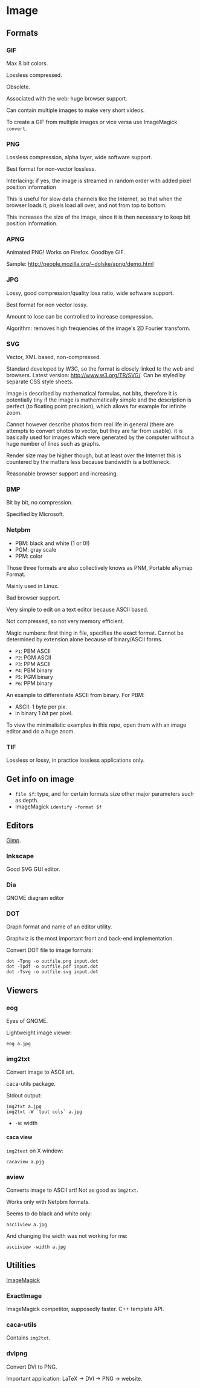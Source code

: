 # Image

## Formats

### GIF

Max 8 bit colors.

Lossless compressed.

Obsolete.

Associated with the web: huge browser support.

Can contain multiple images to make very short videos.

To create a GIF from multiple images or vice versa use ImageMagick `convert`.

### PNG

Lossless compression, alpha layer, wide software support.

Best format for non-vector lossless.

Interlacing: if yes, the image is streamed in random order with added pixel position information

This is useful for slow data channels like the Internet, so that when the browser loads it, pixels load all over, and not from top to bottom.

This increases the size of the image, since it is then necessary to keep bit position information.

### APNG

Animated PNG! Works on Firefox. Goodbye GIF.

Sample: <http://people.mozilla.org/~dolske/apng/demo.html>

### JPG

Lossy, good compression/quality loss ratio, wide software support.

Best format for non vector lossy.

Amount to lose can be controlled to increase compression.

Algorithm: removes high frequencies of the image's 2D Fourier transform.

### SVG

Vector, XML based, non-compressed.

Standard developed by W3C, so the format is closely linked to the web and browsers. Latest version: <http://www.w3.org/TR/SVG/>. Can be styled by separate CSS style sheets.

Image is described by mathematical formulas, not bits, therefore it is potentially tiny if the image is mathematically simple and the description is perfect (to floating point precision), which allows for example for infinite zoom.

Cannot however describe photos from real life in general (there are attempts to convert photos to vector, but they are far from usable). it is basically used for images which were generated by the computer without a huge number of lines such as graphs.

Render size may be higher though, but at least over the Internet this is countered by the matters less because bandwidth is a bottleneck.

Reasonable browser support and increasing.

### BMP

Bit by bit, no compression.

Specified by Microsoft.

### Netpbm

- PBM: black and white (1 or 0!)
- PGM: gray scale
- PPM: color

Those three formats are also collectively knows as PNM, Portable aNymap Format.

Mainly used in Linux.

Bad browser support.

Very simple to edit on a text editor because ASCII based.

Not compressed, so not very memory efficient.

Magic numbers: first thing in file, specifies the exact format. Cannot be determined by extension alone because of binary/ASCII forms.

- `P1`: PBM ASCII
- `P2`: PGM ASCII
- `P3`: PPM ASCII
- `P4`: PBM binary
- `P5`: PGM binary
- `P6`: PPM binary

An example to differentiate ASCII from binary. For PBM:

- ASCII: 1 byte per pix.
- in binary 1 *bit* per pixel.

To view the minimalistic examples in this repo, open them with an image editor and do a huge zoom.

### TIF

Lossless or lossy, in practice lossless applications only.

## Get info on image

- `file $f`: type, and for certain formats size other major parameters such as depth.
- ImageMagick `identify -format $f`

## Editors

[Gimp](gimp.md).

### Inkscape

Good SVG GUI editor.

### Dia

GNOME diagram editor

### DOT

Graph format and name of an editor utility.

Graphviz is the most important front and back-end implementation.

Convert DOT file to image formats:

    dot -Tpng -o outfile.png input.dot
    dot -Tpdf -o outfile.pdf input.dot
    dot -Tsvg -o outfile.svg input.dot

## Viewers

### eog

Eyes of GNOME.

Lightweight image viewer:

    eog a.jpg

### img2txt

Convert image to ASCII art.

caca-utils package.

Stdout output:

    img2txt a.jpg
    img2txt -W `tput cols` a.jpg

- `-W`: width

#### caca view

`img2text` on X window:

    cacaview a.pjg

### aview

Converts image to ASCII art! Not as good as `img2txt`.

Works only with Netpbm formats.

Seems to do black and white only:

    asciiview a.jpg

And changing the width was not working for me:

    asciiview -width a.jpg

## Utilities

[ImageMagick](imagemagick.md)

### ExactImage

ImageMagick competitor, supposedly faster. C++ template API.

### caca-utils

Contains `img2txt`.

### dvipng

Convert DVI to PNG.

Important application: LaTeX -> DVI -> PNG -> website.

